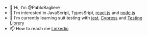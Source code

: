 - 👋 Hi, I’m @PabloBagliere
- 👀 I’m interested in JavaScript, TypesSript, [react.js](https://reactjs.org/) and [node.js](https://nodejs.org/en/)
- 🌱 I’m currently learning suit testing with [jest](https://jestjs.io/), [Cypress](https://www.cypress.io/) and [Testing Librery](https://testing-library.com/) 
- 📫 How to reach me [Linkedin](https://www.linkedin.com/in/pablo-bagliere/)
